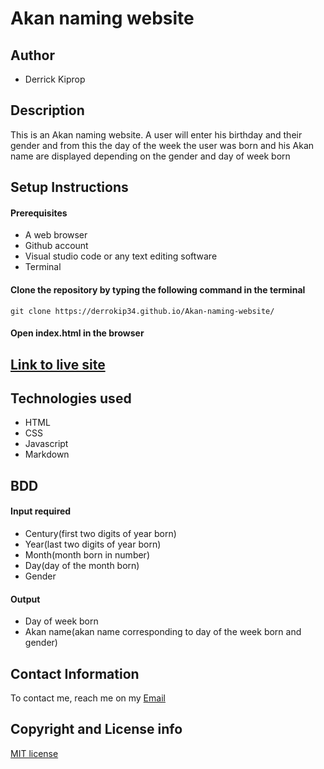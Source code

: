 # Akan naming website

## Author
- Derrick Kiprop

## Description

This is an Akan naming website. A user will enter his birthday and their gender and from this the day of the week the user was born and his Akan name are displayed depending on the gender and day of week born

## Setup Instructions
#### Prerequisites
- A web browser
- Github account
- Visual studio code or any text editing software
- Terminal

#### Clone the repository by typing the following command in the terminal
`git clone https://derrokip34.github.io/Akan-naming-website/`

#### Open index.html in the browser

## [Link to live site](https://derrokip34.github.io/Akan-naming-website/)

## Technologies used
- HTML
- CSS
- Javascript
- Markdown

## BDD
#### Input required
- Century(first two digits of year born)
- Year(last two digits of year born)
- Month(month born in number)
- Day(day of the month born)
- Gender

#### Output
- Day of week born
- Akan name(akan name corresponding to day of the week born and gender)

## Contact Information
To contact me, reach me on my [Email](derrickip34@gmail.com)

## Copyright and License info

[MIT license](https://github.com/derrokip34/Akan-naming-website/blob/master/license.md)